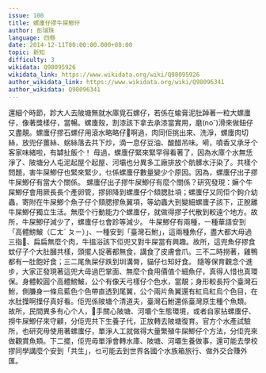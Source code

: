 ```yaml
---
issue: 100
title: 螺螷仔摎牛屎鯽仔
author: 彭瑞珠
language: 四縣
date: 2014-12-11T00:00:00.000+08:00
topic: 新知
difficulty: 3
wikidata: Q98095926
wikidata_link: https://www.wikidata.org/wiki/Q98095926
author_wikidata_link: https://www.wikidata.org/wiki/Q98096341
author_wikidata: Q98096341
---
```

還細个時節，跈大人去陂塘無就水庫覓石螺仔，若係在蝓膏泥肚踔著一粒大螺螷仔，像著獎樣仔，當暢。螺螷殼，割漆該下拿去承漆當實用，磨(noˇ)滑來做鈕仔又盡靚。螺螷仔摎石螺仔用滾水略略仔𤍒啊過，肉同佢挑出來、洗淨，螺螷肉切絲，放兜仔薑絲、𧊅絲落去共下炒，滴一息仔豆油、酸醋吊味。嗬，噴香又承牙个客家味緒啦，有罅扯飯个！
毋過，螺螷仔緊來緊罕得看著了，因為水庫个水無恁淨了、陂塘分人屯泥起屋个起屋、河壩也分異多工廠排放个骯髒水汙染了。共樣个問題，害牛屎鯽仔也緊來緊少，乜係螺螷仔數量變少个原因。因為，螺螷仔出子摎牛屎鯽仔有當大个關係。
螺螷仔出子摎牛屎鯽仔有麼个關係？研究發現：嫲个牛屎鯽仔會用厥長長个產卵管，摎卵降到螺螷仔个頦腮肚項；螺螷仔又同佢个鉤介幼蟲，寄附在牛屎鯽个魚子仔个頦腮摎魚翼項，等幼蟲大到變細螺螷子該下，正脫離牛屎鯽仔獨立生活。無麼个行動能力个螺螷仔，就做得摎子代散到較遠个地方。故所，牛屎鯽仔減少了，螺螷仔乜會跈等減少。
牛屎鯽仔有兩種，一種華語安到「高體鰟鮍（ㄈㄤˊ ㄆㄧ）」、一種安到「臺灣石鮒」，這兩種魚仔，盡大都大毋過三指𥯟、扁扁無麼个肉，牛搵浴該下佢兜又對牛屎當有興趣。故所，這兜魚仔摎食蚊仔子个大肚膕共樣，頭擺人捉著都無食，講食了皮膚會爪。三不二時撈著，雞鴨都有一肚飽好食；三二尾魚屎仔跌到圳溝脣，貓仔乜知好食。
隨等保育觀念个進步，大家正發現著這兜大毋過巴掌面、無麼个食用價值个細魚仔，真得人惜也真環保。身體較圓个高體鰟鮍，公个有像天弓樣仔个色水，當靚；身形較長捋个臺灣石鮒，側膁身一條烏藍色个色帶直透到尾翼，公个兩片魚翼還有紅烏紅烏个色目，在水肚擛啊擛仔真好看。佢兜係陂塘个清道夫，臺灣石鮒還係臺灣原生種个魚類。
故所，民間異多有心个人，𢯭手關心陂塘、河壩个生態環境，或者自家拈螺螷仔、撈牛屎鯽仔來守顧，分佢兜共下生養子代，正放轉去陂塘復育。官方个水產試驗所，也研究毋使用著螺螷仔，單淨人工就做得大量繁殖牛屎鯽仔个方法，分佢兜來做觀賞魚類。下二擺，佢兜毋單淨會轉水庫、陂塘、河壩生養做事，還可能去學校摎同學講麼个安到「共生」，乜可能去到世界各國个水族箱旅行、做外交合賺外匯。